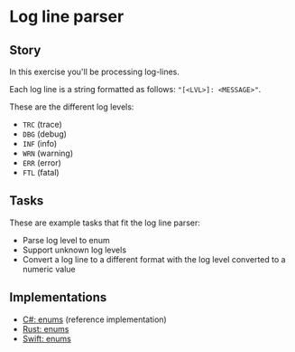 # Log line parser

## Story

In this exercise you'll be processing log-lines.

Each log line is a string formatted as follows: `"[<LVL>]: <MESSAGE>"`.

These are the different log levels:

- `TRC` (trace)
- `DBG` (debug)
- `INF` (info)
- `WRN` (warning)
- `ERR` (error)
- `FTL` (fatal)

## Tasks

These are example tasks that fit the log line parser:

- Parse log level to enum
- Support unknown log levels
- Convert a log line to a different format with the log level converted to a numeric value

## Implementations

- [C#: enums][implementation-csharp] (reference implementation)
- [Rust: enums][implementation-rust]
- [Swift: enums][implementation-swift]

[implementation-csharp]: ../../languages/csharp/exercises/concept/enums/.docs/instructions.md
[implementation-rust]: ../../languages/rust/exercises/concept/enums/.docs/instructions.md
[implementation-swift]: ../../languages/swift/exercises/concept/enums/.docs/instructions.md
